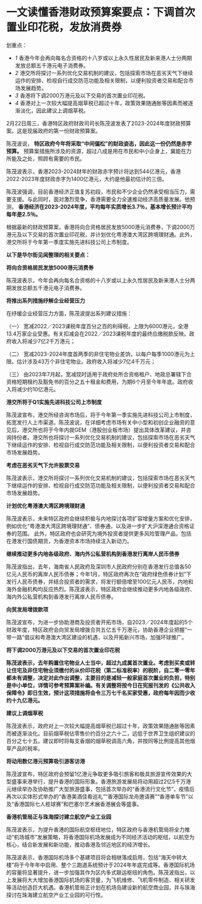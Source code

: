 # 一文读懂香港财政预算案要点：下调首次置业印花税，发放消费券

划重点：

  * _1_ 香港今年会再向每名合资格的十八岁或以上永久性居民及新来港人士分两期发放总额五千港元电子消费券。
  * _2_ 港交所将探讨一系列优化交易机制的建议，包括探索市场在恶劣天气下继续运作的安排、检视自行成交防范功能及相关限制，以便利投资者交易和配合市场发展趋势。
  * _3_ 香港将下调2000万港元及以下交易的首次置业印花税。
  * _4_ 香港对上一次较大幅提高烟草税已超过十年，政策效果随通胀等因素而被逐渐淡化，因此建议上调烟草税。

2月22日周三，香港特区政府财政司司长陈茂波发表了2023-2024年度财政预算案。这是现届政府的第一份财政预算案。

陈茂波说， **特区政府今年将采取“中间偏松”的财政姿态，因此这一份仍然是赤字预算。**
预算案措施所涉及的资源，超过八成是用在市民和中小企身上，冀能在力所能及之处，照顾有需要的市民。

陈茂波表示，香港2023-2024财年的财政赤字预计将达到544亿港元，香港2022-2023年度财政赤字为1400亿港元，大约是他最初估计的三倍。

陈茂波强调，目前香港经济正值复苏初段，市民和不少企业仍然承受相当压力，需要支援。与此同时，面对激烈竞争，香港需要全力全速推动经济高质量发展。他预测，
**香港经济在2023-2024年度，平均每年实质增长3.7％，基本增长预计平均每年是2.5％。**

根据最新的财政预算案，香港将向合资格居民发放5000港元消费券，下调2000万港元及以下交易的首次置业印花税，并计划优化粤港澳大湾区跨境理财通。此外，港交所将于今年第一季度实施先进科技公司上市制度。

**以下是华尔街见闻整理的相关要点：**

**将向合资格居民发放5000港元消费券**

陈茂波表示，今年会再向每名合资格的十八岁或以上永久性居民及新来港人士分两期发放总额五千港元电子消费券。

**将推出系列措施纾解企业经营压力**

在纾缓企业经营压力方面，陈茂波提出系列建议措施：

（一）
宽减2022／2023课税年度百分之百的利得税，上限为6000港元，全港13.4万家企业受惠。有关扣减会在2022／2023课税年度的最终应缴税款反映。政府收入将减少7亿2千万港元；

（二） 宽减2023-2024年度首两季的非住宅物业差饷，以每户每季1000港元为上限。估计涉及43万个非住宅物业。政府收入将减少7亿4千万元；

（三）
由2023年7月起，宽减现时适用于政府处所合资格租户、地政总署辖下合资格短期租约及豁免书的百分之五十租金和费用，为期6个月至今年年底。政府收入将减少约10亿港元。

**港交所将于Q1实施先进科技公司上市制度**

陈茂波宣布，港交所经咨询市场后，将于今年第一季实施先进科技公司上市制度，拓宽发行人上市渠道。陈茂波说，在详细考虑市场有关中小型和初创企业融资的意见后，港交所也将于今年内就GEM（港股创业板市场）提出具体改革建议，并咨询持份者。港交所也将探讨一系列优化交易机制的建议，包括探索市场在恶劣天气下继续运作的安排、检视自行成交防范功能及相关限制，以便利投资者交易和配合市场发展趋势。

**考虑在恶劣天气下允许股票交易**

陈茂波表示，港交所将探讨一系列优化交易机制的建议，包括探索市场在恶劣天气下继续运作的安排、检视自行成交防范功能及相关限制，以便利投资者交易和配合市场发展趋势。

**计划优化粤港澳大湾区跨境理财通**

陈茂波表示，未来特区政府会继续积极与内地探讨各项扩容增量方案和优化安排，例如优化“粤港澳大湾区跨境理财通”、债券通，以及进一步扩大沪深港通合资格证券的范围。
此外，特区政府也会研究为境外投资者提供更多风险管理产品，包括在港发行国债期货，为香港资本市场持续注入新动力。

**继续推动更多内地各级政府、海内外公私营机构到香港发行离岸人民币债券**

陈茂波指出，去年，海南省人民政府及深圳市人民政府分别在香港发行总值各50亿元人民币的离岸人民币债券；今年1月，特区政府再次在“政府绿色债券计划”下发行人民币债券，并结合投资者的需求，将发行额倍增至100亿元人民币，内地和海外金融机构均反应热烈。陈茂波表示，特区政府会继续推动更多内地各级政府、海内外公私营机构到香港发行离岸人民币债券。

**向贸发局增拨款项**

陈茂波宣布，为进一步协助港商及投资者开拓市场，自2023／2024年度起的5个财政年度，特区政府会向贸发局增拨合共五亿五千万港元，协助香港企业把握“一带一路”倡议和粤港澳大湾区建设的机遇，以及开拓新兴市场，加强环球推广。

**将下调2000万港元及以下交易的首次置业印花税**

**陈茂波表示，去年购置住宅物业人士当中，超过九成属首次置业。考虑到买卖或转让住宅及非住宅物业须缴付的从价印花税（第二标准税率）的税阶，自二零一零年都未有调整，决定对此作出调整，主要目的是减轻一般家庭首次置业的负担，特别是中小单位，详情可参考预算案补编。有关调整将按今日在宪报刊发的《公共收入保障令》即日生效，预计这项措施将会令三万七千名买家受惠，政府每年因而少收约十九亿港元。**

**建议上调烟草税**

陈茂波表示，政府对上一次较大幅提高烟草税已超过十年，政策效果随通胀等因素而被逐渐淡化。目前烟草税佔零售价约百分之六十二，远低于世界卫生组织建议的百分之七十五。建议即时将每支香烟的烟草税调高六角，并按同等比例提高其他烟草产品的税率。

**将动用数亿港元预算吸引游客访港**

陈茂波宣布，特区政府会预留1亿港元争取更多吸引旅客和极具旅游宣传效果的大型盛事来港举行，提升香港的国际形象。香港旅游发展局将动用超过2亿5千万港元继续举办及协助推广大型旅游盛事，包括首次举办的“香港流行文化节”，疫情后再次以实体形式举办的“香港美酒佳肴巡礼”“香港国际龙舟邀请赛”“香港单车节”以及“香港国际七人榄球赛”和巴塞尔艺术展香港展会等盛事。

**香港机管局正与珠海探讨建立航空产业工业园**

陈茂波表示，为提升香港的国际航空枢纽地位，特区政府与香港机管局将全力推动“机场城市”发展策略，将香港国际机场发展成为不同经济活动的枢纽，以航空为核心，结合新发展和新功能，推动香港及邻近地区的经济增长。

陈茂波表示，香港国际机场多个基建项目将会相继落成启用，包括“海天中转大楼”将于今年年中启用、整个三跑道系统预计于2024年年底完成等。香港国际机场的容量将显著提升，进一步加强其作为区内多式联运枢纽的角色。陈茂波指出，以上发展将大大增加香港国际机场的客货量，为飞机维修、飞机零件制造、相关研发等活动创造巨大机遇。香港机管局正计划在机场岛建设新的航空商业园，并与珠海探讨在珠海建立航空产业工业园的可行性。

